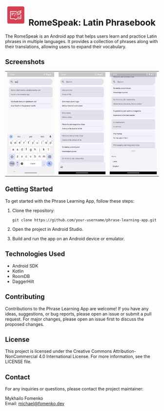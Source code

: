 

# <img src="app/src/main/res/mipmap-xhdpi/ic_launcher.png" width="70"/> RomeSpeak: Latin Phrasebook

The RomeSpeak is an Android app that helps users learn and practice Latin phrases
in multiple languages. It provides a collection of phrases along with their translations, allowing
users to expand their vocabulary.

## Screenshots


|                                              |                                              |                                              |
|----------------------------------------------|----------------------------------------------|----------------------------------------------|
| ![Screenshot 1](screenshots/screenshot1.png) | ![Screenshot 2](screenshots/screenshot2.png) | ![Screenshot 3](screenshots/screenshot3.png) |


## Getting Started

To get started with the Phrase Learning App, follow these steps:

1. Clone the repository:

   ```shell
   git clone https://github.com/your-username/phrase-learning-app.git
   ```

2. Open the project in Android Studio.

3. Build and run the app on an Android device or emulator.

## Technologies Used

- Android SDK
- Kotlin
- RoomDB
- DaggerHilt

## Contributing

Contributions to the Phrase Learning App are welcome! If you have any ideas, suggestions, or bug
reports, please open an issue or submit a pull request. For major changes, please open an issue
first to discuss the proposed changes.

## License

This project is licensed under the Creative Commons Attribution-NonCommercial 4.0 International
License. For more information, see the LICENSE file.

## Contact

For any inquiries or questions, please contact the project maintainer:

Mykhailo Fomenko  
Email: michael@fomenko.dev
